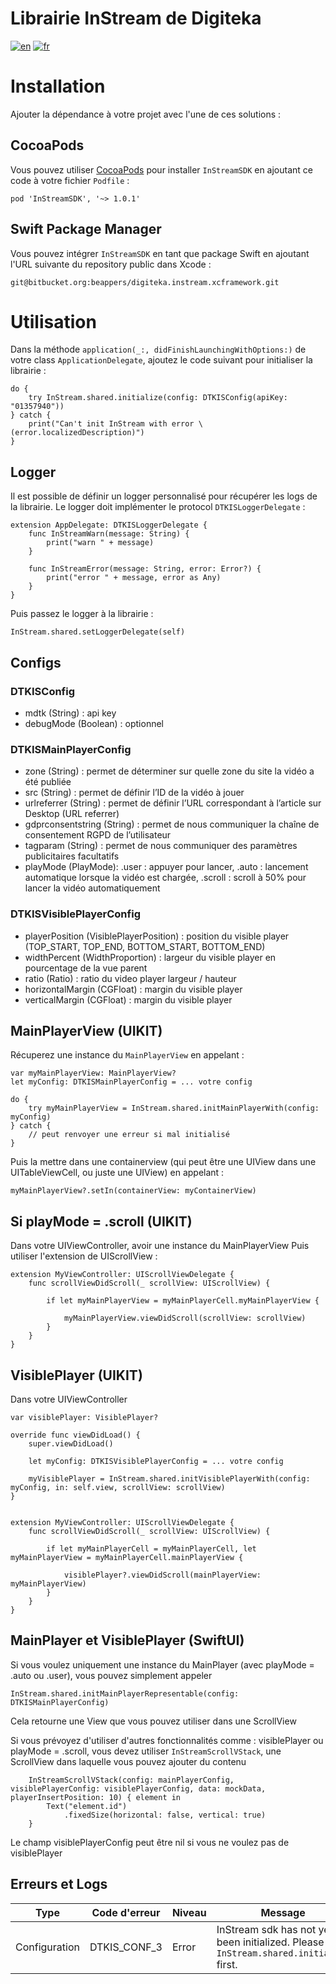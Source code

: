 # Librairie InStream de Digiteka

[![en](https://img.shields.io/badge/lang-en-red.svg)](ReadMe.md)
[![fr](https://img.shields.io/badge/lang-fr-blue.svg)](ReadMe.fr.md)

# Installation

Ajouter la dépendance à votre projet avec l'une de ces solutions :

## CocoaPods

Vous pouvez utiliser [CocoaPods](https://cocoapods.org/) pour installer `InStreamSDK` en ajoutant ce code à votre fichier `Podfile` :

`pod 'InStreamSDK', '~> 1.0.1'`

## Swift Package Manager

Vous pouvez intégrer `InStreamSDK` en tant que package Swift en ajoutant l'URL suivante du repository public dans Xcode :

`git@bitbucket.org:beappers/digiteka.instream.xcframework.git`

# Utilisation

Dans la méthode `application(_:, didFinishLaunchingWithOptions:)` de votre class `ApplicationDelegate`, ajoutez le code suivant pour initialiser la librairie :

    do {
        try InStream.shared.initialize(config: DTKISConfig(apiKey: "01357940"))
    } catch {
        print("Can't init InStream with error \(error.localizedDescription)")
    }

## Logger

Il est possible de définir un logger personnalisé pour récupérer les logs de la librairie. Le logger doit implémenter le protocol `DTKISLoggerDelegate` :

    extension AppDelegate: DTKISLoggerDelegate {
        func InStreamWarn(message: String) {
            print("warn " + message)
        }
        
        func InStreamError(message: String, error: Error?) {
            print("error " + message, error as Any)
        }
    }
    
Puis passez le logger à la librairie :

    InStream.shared.setLoggerDelegate(self)
    
## Configs

### DTKISConfig
- mdtk (String) : api key
- debugMode (Boolean) : optionnel

### DTKISMainPlayerConfig
- zone (String) : permet de déterminer sur quelle zone du site la vidéo a été publiée
- src (String) : permet de définir l’ID de la vidéo à jouer
- urlreferrer (String) : permet de définir l’URL correspondant à l’article sur Desktop (URL referrer)
- gdprconsentstring (String) : permet de nous communiquer la chaîne de consentement RGPD de l’utilisateur
- tagparam (String) : permet de nous communiquer des paramètres publicitaires facultatifs
- playMode (PlayMode): .user : appuyer pour lancer, .auto : lancement automatique lorsque la vidéo est chargée, .scroll : scroll à 50% pour lancer la vidéo automatiquement

### DTKISVisiblePlayerConfig
- playerPosition (VisiblePlayerPosition) : position du visible player (TOP_START, TOP_END, BOTTOM_START, BOTTOM_END)
- widthPercent (WidthProportion) : largeur du visible player en pourcentage de la vue parent
- ratio (Ratio) : ratio du video player largeur / hauteur
- horizontalMargin (CGFloat) : margin du visible player
- verticalMargin (CGFloat) : margin du visible player

## MainPlayerView (UIKIT)

Récuperez une instance du `MainPlayerView` en appelant : 
    
    var myMainPlayerView: MainPlayerView?
    let myConfig: DTKISMainPlayerConfig = ... votre config
    
    do {
        try myMainPlayerView = InStream.shared.initMainPlayerWith(config: myConfig) 
    } catch {
        // peut renvoyer une erreur si mal initialisé
    }

Puis la mettre dans une containerview (qui peut être une UIView dans une UITableViewCell, ou juste une UIView) en appelant : 

    myMainPlayerView?.setIn(containerView: myContainerView)
    
## Si playMode = .scroll (UIKIT)

Dans votre UIViewController, avoir une instance du MainPlayerView
Puis utiliser l'extension de UIScrollView :

    extension MyViewController: UIScrollViewDelegate {
        func scrollViewDidScroll(_ scrollView: UIScrollView) {
        
            if let myMainPlayerView = myMainPlayerCell.myMainPlayerView {
            
                myMainPlayerView.viewDidScroll(scrollView: scrollView)
            }
        }
    }

## VisiblePlayer (UIKIT)

Dans votre UIViewController

    var visiblePlayer: VisiblePlayer?

    override func viewDidLoad() {
        super.viewDidLoad()
        
        let myConfig: DTKISVisiblePlayerConfig = ... votre config
        
        myVisiblePlayer = InStream.shared.initVisiblePlayerWith(config: myConfig, in: self.view, scrollView: scrollView)
    }
    
    
    extension MyViewController: UIScrollViewDelegate {
        func scrollViewDidScroll(_ scrollView: UIScrollView) {
        
            if let myMainPlayerCell = myMainPlayerCell, let myMainPlayerView = myMainPlayerCell.mainPlayerView {
            
                visiblePlayer?.viewDidScroll(mainPlayerView: myMainPlayerView)
            }
        }
    }

## MainPlayer et VisiblePlayer (SwiftUI)

Si vous voulez uniquement une instance du MainPlayer (avec playMode = .auto ou .user), vous pouvez simplement appeler
 
    InStream.shared.initMainPlayerRepresentable(config: DTKISMainPlayerConfig)
    
Cela retourne une View que vous pouvez utiliser dans une ScrollView
    

Si vous prévoyez d'utiliser d'autres fonctionnalités comme : visiblePlayer ou playMode = .scroll, 
vous devez utiliser `InStreamScrollVStack`, une ScrollView dans laquelle vous pouvez ajouter du contenu

        InStreamScrollVStack(config: mainPlayerConfig, visiblePlayerConfig: visiblePlayerConfig, data: mockData, playerInsertPosition: 10) { element in
            Text("element.id")
                .fixedSize(horizontal: false, vertical: true)
        }
        
Le champ visiblePlayerConfig peut être nil si vous ne voulez pas de visiblePlayer

## Erreurs et Logs

| Type          | Code d'erreur | Niveau   | Message                                                                                                                                    | Cause
|---------------|---------------|----------|--------------------------------------------------------------------------------------------------------------------------------------------|--------------------------------------------------------------------------------------------------------------------------------------------|     
| Configuration | DTKIS_CONF_3  | Error    | InStream sdk has not yet been initialized. Please call `InStream.shared.initialize` first.                                                 | `InStream.shared.initialize` n'a pas encore été appelé        


